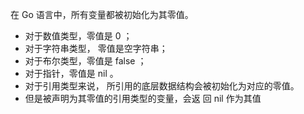 在 Go 语言中，所有变量都被初始化为其零值。

- 对于数值类型，零值是 0 ；
- 对于字符串类型， 零值是空字符串；
- 对于布尔类型，零值是 false ；
- 对于指针，零值是 nil 。
- 对于引用类型来说， 所引用的底层数据结构会被初始化为对应的零值。
- 但是被声明为其零值的引用类型的变量，会返 回 nil 作为其值
